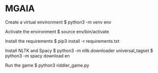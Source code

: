 # MGAIA
Create a virtual environment
$ python3 -m venv env

Activate the environment
$ source env/bin/activate

Install the requirements
$ pip3 install -r requirements.txt

Install NLTK and Spacy
$ python3 -m nltk.downloader universal_tagset
$ python3 -m spacy download en

Run the game
$ python3 riddler_game.py
